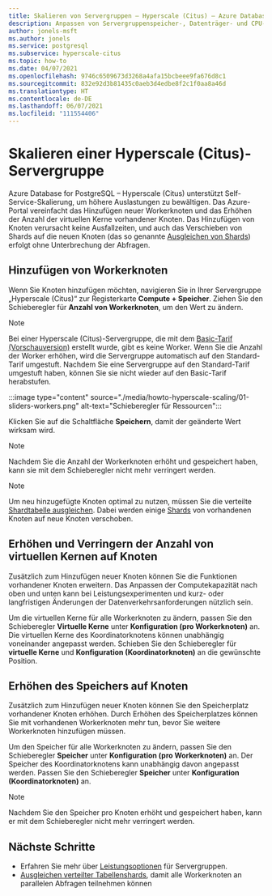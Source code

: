```yaml
---
title: Skalieren von Servergruppen – Hyperscale (Citus) – Azure Database for PostgreSQL
description: Anpassen von Servergruppenspeicher-, Datenträger- und CPU-Ressourcen, um höhere Auslastungen zu bewältigen
author: jonels-msft
ms.author: jonels
ms.service: postgresql
ms.subservice: hyperscale-citus
ms.topic: how-to
ms.date: 04/07/2021
ms.openlocfilehash: 9746c6509673d3268a4afa15bcbeee9fa676d8c1
ms.sourcegitcommit: 832e92d3b81435c0aeb3d4edbe8f2c1f0aa8a46d
ms.translationtype: HT
ms.contentlocale: de-DE
ms.lasthandoff: 06/07/2021
ms.locfileid: "111554406"
---
```

# <a name="scale-a-hyperscale-citus-server-group"></a>Skalieren einer Hyperscale (Citus)-Servergruppe

Azure Database for PostgreSQL – Hyperscale (Citus) unterstützt Self-Service-Skalierung, um höhere Auslastungen zu bewältigen. Das Azure-Portal vereinfacht das Hinzufügen neuer Workerknoten und das Erhöhen der Anzahl der virtuellen Kerne vorhandener Knoten. Das Hinzufügen von Knoten verursacht keine Ausfallzeiten, und auch das Verschieben von Shards auf die neuen Knoten (das so genannte [Ausgleichen von Shards](howto-hyperscale-scale-rebalance.md)) erfolgt ohne Unterbrechung der Abfragen.

## <a name="add-worker-nodes"></a>Hinzufügen von Workerknoten

Wenn Sie Knoten hinzufügen möchten, navigieren Sie in Ihrer Servergruppe „Hyperscale (Citus)“ zur Registerkarte **Compute + Speicher**.  Ziehen Sie den Schieberegler für **Anzahl von Workerknoten**, um den Wert zu ändern.

> [!NOTE]
>
> Bei einer Hyperscale (Citus)-Servergruppe, die mit dem [Basic-Tarif (Vorschauversion)](concepts-hyperscale-tiers.md) erstellt wurde, gibt es keine Worker. Wenn Sie die Anzahl der Worker erhöhen, wird die Servergruppe automatisch auf den Standard-Tarif umgestuft.
> Nachdem Sie eine Servergruppe auf den Standard-Tarif umgestuft haben, können Sie sie nicht wieder auf den Basic-Tarif herabstufen.

:::image type="content" source="./media/howto-hyperscale-scaling/01-sliders-workers.png" alt-text="Schieberegler für Ressourcen":::

Klicken Sie auf die Schaltfläche **Speichern**, damit der geänderte Wert wirksam wird.

> [!NOTE]
> Nachdem Sie die Anzahl der Workerknoten erhöht und gespeichert haben, kann sie mit dem Schieberegler nicht mehr verringert werden.

> [!NOTE]
> Um neu hinzugefügte Knoten optimal zu nutzen, müssen Sie die verteilte [Shardtabelle ausgleichen](howto-hyperscale-scale-rebalance.md). Dabei werden einige [Shards](concepts-hyperscale-distributed-data.md#shards) von vorhandenen Knoten auf neue Knoten verschoben.

## <a name="increase-or-decrease-vcores-on-nodes"></a>Erhöhen und Verringern der Anzahl von virtuellen Kernen auf Knoten

Zusätzlich zum Hinzufügen neuer Knoten können Sie die Funktionen vorhandener Knoten erweitern. Das Anpassen der Computekapazität nach oben und unten kann bei Leistungsexperimenten und kurz- oder langfristigen Änderungen der Datenverkehrsanforderungen nützlich sein.

Um die virtuellen Kerne für alle Workerknoten zu ändern, passen Sie den Schieberegler **Virtuelle Kerne** unter **Konfiguration (pro Workerknoten)** an. Die virtuellen Kerne des Koordinatorknotens können unabhängig voneinander angepasst werden. Schieben Sie den Schieberegler für **virtuelle Kerne** und **Konfiguration (Koordinatorknoten)** an die gewünschte Position.

## <a name="increase-storage-on-nodes"></a>Erhöhen des Speichers auf Knoten

Zusätzlich zum Hinzufügen neuer Knoten können Sie den Speicherplatz vorhandener Knoten erhöhen. Durch Erhöhen des Speicherplatzes können Sie mit vorhandenen Workerknoten mehr tun, bevor Sie weitere Workerknoten hinzufügen müssen.

Um den Speicher für alle Workerknoten zu ändern, passen Sie den Schieberegler **Speicher** unter **Konfiguration (pro Workerknoten)** an. Der Speicher des Koordinatorknotens kann unabhängig davon angepasst werden. Passen Sie den Schieberegler **Speicher** unter **Konfiguration (Koordinatorknoten)** an.

> [!NOTE]
> Nachdem Sie den Speicher pro Knoten erhöht und gespeichert haben, kann er mit dem Schieberegler nicht mehr verringert werden.

## <a name="next-steps"></a>Nächste Schritte

- Erfahren Sie mehr über [Leistungsoptionen](concepts-hyperscale-configuration-options.md) für Servergruppen.
- [Ausgleichen verteilter Tabellenshards](howto-hyperscale-scale-rebalance.md), damit alle Workerknoten an parallelen Abfragen teilnehmen können
